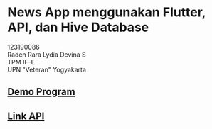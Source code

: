 # News App menggunakan Flutter, API, dan Hive Database <br>
123190086 <br>
Raden Rara Lydia Devina S <br>
TPM IF-E <br>
UPN "Veteran" Yogyakarta <br>
## [Demo Program](https://youtu.be/DRFr0F-7j3g) <br>
## [Link API](https://newsapi.org/v2/top-headlines?country=id&apiKey=0217aa3506544dcab1784ccb69bd3114)



